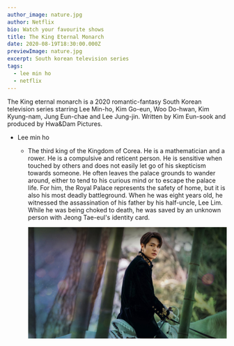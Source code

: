 ```yaml
---
author_image: nature.jpg
author: Netflix
bio: Watch your favourite shows
title: The King Eternal Monarch
date: 2020-08-19T18:30:00.000Z
previewImage: nature.jpg
excerpt: South korean television series
tags:
  - lee min ho
  - netflix
---
```

The King eternal monarch is a 2020 romantic-fantasy South Korean television series starring Lee Min-ho, Kim Go-eun, Woo Do-hwan, Kim Kyung-nam, Jung Eun-chae and Lee Jung-jin. Written by Kim Eun-sook and produced by Hwa&Dam Pictures.

* Lee min ho

  * The third king of the Kingdom of Corea. He is a mathematician and a rower. He is a compulsive and reticent person. He is sensitive when touched by others and does not easily let go of his skepticism towards someone. He often leaves the palace grounds to wander around, either to tend to his curious mind or to escape the palace life. For him, the Royal Palace represents the safety of home, but it is also his most deadly battleground. When he was eight years old, he witnessed the assassination of his father by his half-uncle, Lee Lim. While he was being choked to death, he was saved by an unknown person with Jeong Tae-eul's identity card.

    ![TKEM](tkem.jpg "Tkem")
